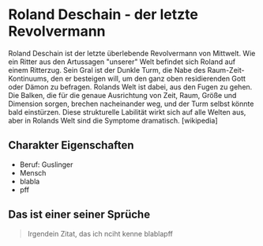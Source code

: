 # Roland Deschain - der letzte Revolvermann

Roland Deschain ist der letzte überlebende Revolvermann von Mittwelt. Wie ein Ritter aus den Artussagen "unserer" Welt befindet sich Roland auf einem Ritterzug. Sein Gral ist der Dunkle Turm, die Nabe des Raum-Zeit-Kontinuums, den er besteigen will, um den ganz oben residierenden Gott oder Dämon zu befragen. Rolands Welt ist dabei, aus den Fugen zu gehen. Die Balken, die für die genaue Ausrichtung von Zeit, Raum, Größe und Dimension sorgen, brechen nacheinander weg, und der Turm selbst könnte bald einstürzen. Diese strukturelle Labilität wirkt sich auf alle Welten aus, aber in Rolands Welt sind die Symptome dramatisch. 
[wikipedia]

## Charakter Eigenschaften
* Beruf: Guslinger
* Mensch
* blabla
* pff

## Das ist einer seiner Sprüche
> Irgendein Zitat, das ich nciht kenne
> blablapff